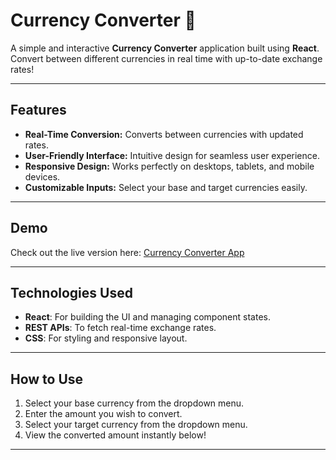 # Currency Converter 💱

A simple and interactive **Currency Converter** application built using **React**. Convert between different currencies in real time with up-to-date exchange rates!

---

## Features

- **Real-Time Conversion:** Converts between currencies with updated rates.
- **User-Friendly Interface:** Intuitive design for seamless user experience.
- **Responsive Design:** Works perfectly on desktops, tablets, and mobile devices.
- **Customizable Inputs:** Select your base and target currencies easily.

---

## Demo

Check out the live version here: [Currency Converter App](https://afrit-bagani.github.io/currency-converter/)

---

## Technologies Used

- **React**: For building the UI and managing component states.
- **REST APIs**: To fetch real-time exchange rates.
- **CSS**: For styling and responsive layout.

---

## How to Use

1. Select your base currency from the dropdown menu.
2. Enter the amount you wish to convert.
3. Select your target currency from the dropdown menu.
4. View the converted amount instantly below!

---
